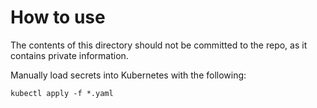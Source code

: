# How to use
The contents of this directory should not be committed to the repo, as it contains private information.

Manually load secrets into Kubernetes with the following:

```kubectl apply -f *.yaml```